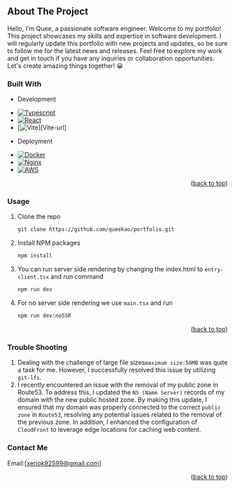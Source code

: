<a name="readme-top"></a>

## About The Project

Hello, I'm Quee, a passionate software engineer. Welcome to my portfolio! This project showcases my skills and expertise in software development. I will regularly update this portfolio with new projects and updates, so be sure to follow me for the latest news and releases. Feel free to explore my work and get in touch if you have any inquiries or collaboration opportunities. Let's create amazing things together! 😀

### Built With

- Development

* [![Typescript][Typescript.dev]][Typescript-url]
* [![React][React.js]][React-url]
* [![Vite][Vite.dev]][Vite-url]

- Deployment

* [![Docker][Docker.dev]][Docker-url]
* [![Nginx][Nginx.dev]][Nginx-url]
* [![AWS][AWS.cloud]][AWS-url]

<p align="right">(<a href="#readme-top">back to top</a>)</p>

### Usage

1. Clone the repo
   ```sh
   git clone https://github.com/queekao/portfolio.git
   ```
2. Install NPM packages
   ```sh
   npm install
   ```
3. You can run server side rendering by changing the index.html to `entry-client.tsx` and run command
   ```sh
   npm run dev
   ```
4. For no server side rendering we use `main.tsx` and run
   ```sh
   npm run dev:noSSR
   ```
   <p align="right">(<a href="#readme-top">back to top</a>)</p>

### Trouble Shooting

1.  Dealing with the challenge of large file sizes`maximum size:50MB` was quite a task for me. However, I successfully resolved this issue by utilizing `git-lfs`.
2.  I recently encountered an issue with the removal of my public zone in Route53. To address this, I updated the `NS (Name Server)` records of my domain with the new public hosted zone. By making this update, I ensured that my domain was properly connected to the correct `public zone` in `Route53`, resolving any potential issues related to the removal of the previous zone. In addition, I enhanced the configuration of `CloudFront` to leverage edge locations for caching web content.

### Contact Me

Email:[xeriok92599@gmail.com]

<p align="right">(<a href="#readme-top">back to top</a>)</p>

<!-- MARKDOWN LINKS & IMAGES -->
<!-- MARKDOWN IMAGE LINK: https://shields.io/ -->
<!-- https://www.markdownguide.org/basic-syntax/#reference-style-links -->

[Typescript.dev]: https://img.shields.io/badge/-Typescript-blue
[Typescript-url]: https://www.typescriptlang.org/
[React.js]: https://img.shields.io/badge/React-20232A?style=for-the-badge&logo=react&logoColor=61DAFB
[React-url]: https://reactjs.org/
[Vite.dev]: https://img.shields.io/badge/Vue.js-35495E?style=for-the-badge&logo=vuedotjs&logoColor=4FC08D
[Vue-url]: https://img.shields.io/badge/-Vite-purple
[Docker.dev]: https://img.shields.io/badge/-Docker-blue
[Docker-url]: https://www.docker.com/
[Nginx.dev]: https://img.shields.io/badge/-Nginx-brightgreen
[Nginx-url]: https://www.nginx.com/
[AWS.cloud]: https://img.shields.io/badge/-AWS-yellow
[AWS-url]: https://aws.amazon.com
